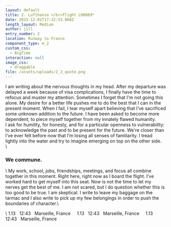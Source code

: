 ```yaml
---
layout: default
title: 2. Lufthansa </br>Flight LH0089*
date: 2015-12-01T17:32:53.068Z
length_layout: Medium
author: jill
entry_number: 2
location: Runway to France
component_type: m_2
custom_css:
  - BigTime
interaction: null
image_css:
  - draggable
file: /assets/uploads/2_2_quote.png
---
```

I am writing about the nervous thoughts in my head. After my departure was delayed a week because of visa complications, I finally have the time to refocus and muster my attention. Sometimes I forget that I'm not going this alone. My desire for a better life pushes me to do the best that I can in the present moment. When I fail, I tear myself apart believing that I’ve sacrificed some unknown addition to the future. I have been asked to become more dependent; to piece myself together from my innately flawed humanity.\
I ask for humility, for honesty, and for a particular openness to vulnerability: to acknowledge the past and to be present for the future. We're closer than I’ve ever felt before now that I’m losing all senses of familiarity. I tread lightly into the water and try to imagine emerging on top on the other side.\
\
<h3>We <span class="blackletter">commune</span>.</h3>
\
My work, school, jobs, friendships, meetings, and focus all combine together in this moment. Right here, right now as I board the flight. I’ve worked hard to get myself into this seat. Now is not the time to let my nerves get the best of me. I am not scared, but I do question whether this is too good to be true. I am skeptical. I write to leave my baggage on the tarmac and I also write to pick up my few belongings in order to push the boundaries of character.\

<p class="marquee">\
<span>1.13 &nbsp; 12:43 &nbsp; Marseille, France &nbsp;&nbsp;&nbsp; 1.13 &nbsp; 12:43 &nbsp; Marseille, France &nbsp;&nbsp;&nbsp; 1.13 &nbsp; 12:43 &nbsp; Marseille, France &nbsp;&nbsp;&nbsp;</span>
</p>